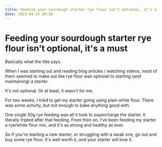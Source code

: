 ```yaml
---
title: Feeding your sourdough starter rye flour isn't optional, it's a must
date: 2023-04-25 20:38
---
```


# Feeding your sourdough starter rye flour isn't optional, it's a must

Basically what the title says.

When I was starting out and reading blog articles / watching videos, most of them seemed to make out like rye flour was optional to starting (and maintaining) a starter.

It's not optional. Or at least, it wasn't for me.

For two weeks, I tried to get my starter going using plain white flour. There was some activity, but not enough to bake anything good with.

One single 50g rye feeding was all it took to supercharge the starter. It literally tripled after that feeding. From then on, I've been feeding my starter a rye/white flour mix, and it's as strong and healthy as ever.

So if you're starting a new starter, or struggling with a weak one, go out and buy some rye flour. It's well worth it, and your starter will love it.
